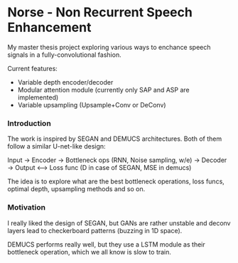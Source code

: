 # Norse - Non Recurrent Speech Enhancement
My master thesis project exploring various ways to enchance speech signals in a fully-convolutional fashion.

Current features:
- Variable depth encoder/decoder
- Modular attention module (currently only SAP and ASP are implemented)
- Variable upsampling (Upsample+Conv or DeConv)

### Introduction
The work is inspired by SEGAN and DEMUCS architectures. Both of them follow a similar U-net-like design:

Input -> Encoder -> Bottleneck ops (RNN, Noise sampling, w/e) -> Decoder -> Output <--> Loss func (D in case of SEGAN, MSE in demucs)

The idea is to explore what are the best bottleneck operations, loss funcs, optimal depth, upsampling methods and so on.

### Motivation
I really liked the design of SEGAN, but GANs are rather unstable and deconv layers lead to checkerboard patterns (buzzing in 1D space).

DEMUCS performs really well, but they use a LSTM module as their bottleneck operation, which we all know is slow to train.
